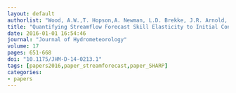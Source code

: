 ```yaml
---
layout: default
authorlist: "Wood, A.W.,T. Hopson,A. Newman, L.D. Brekke, J.R. Arnold, and M. Clark"
title: "Quantifying Streamflow Forecast Skill Elasticity to Initial Condition and Climate Prediction Skill"
date: 2016-01-01 16:54:46
journal: "Journal of Hydrometeorology"
volume: 17
pages: 651-668
doi: "10.1175/JHM-D-14-0213.1"
tags: [papers2016,paper_streamforecast,paper_SHARP]
categories:
- papers
---
```


